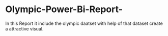 # Olympic-Power-Bi-Report-
In this Report it include the olympic daatset with help of that dataset create a attractive visual.
